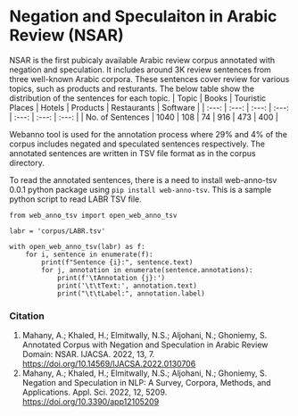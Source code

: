 # Negation and Speculaiton in Arabic Review (NSAR)

NSAR is the first pubicaly available Arabic review corpus annotated with negation and speculation. It includes around 3K review sentences from three well-known Arabic corpora. These sentences cover review for various topics, such as products and resturants. The below table show the distribution of the sentences for each topic.
| Topic | Books | Touristic Places | Hotels | Products | Restaurants | Software | 
| :---: | :---: | :---: | :---: | :---: | :---: | :---: | 
| No. of Sentences | 1040 | 108 | 74 | 916 | 473 | 400 |

Webanno tool is used for the annotation process where 29% and 4% of the corpus includes negated and speculated sentences respectively. The annotated sentences are written in TSV file format as in the corpus directory. 

To read the annotated sentences, there is a need to install web-anno-tsv 0.0.1 python package using `pip install web-anno-tsv`. This is a sample python script to read LABR TSV file.

```
from web_anno_tsv import open_web_anno_tsv

labr = 'corpus/LABR.tsv'

with open_web_anno_tsv(labr) as f:
    for i, sentence in enumerate(f):
        print(f"Sentence {i}:", sentence.text)
        for j, annotation in enumerate(sentence.annotations):
            print(f'\tAnnotation {j}:')
            print('\t\tText:', annotation.text)
            print("\t\tLabel:", annotation.label)
```
### Citation

1. Mahany, A.; Khaled, H.; Elmitwally, N.S.; Aljohani, N.; Ghoniemy, S. Annotated Corpus with Negation and Speculation in Arabic Review Domain: NSAR. IJACSA. 2022, 13, 7. https://doi.org/10.14569/IJACSA.2022.0130706
2. Mahany, A.; Khaled, H.; Elmitwally, N.S.; Aljohani, N.; Ghoniemy, S. Negation and Speculation in NLP: A Survey, Corpora, Methods, and Applications. Appl. Sci. 2022, 12, 5209. https://doi.org/10.3390/app12105209
